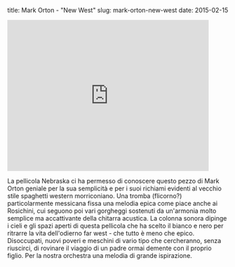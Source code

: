 title: Mark Orton - "New West"
slug: mark-orton-new-west
date: 2015-02-15

<div class="container-fluid iframe-container">
<iframe allowfullscreen="" frameborder="0" height="344" src="https://www.youtube.com/embed/QS9zCAKGxRU" width="459"></iframe>
</div>

La pellicola Nebraska ci ha permesso di conoscere questo pezzo di Mark Orton geniale per la sua semplicità e per i suoi richiami evidenti al vecchio stile spaghetti western morriconiano. Una tromba \(flicorno?\) particolarmente messicana fissa una melodia epica come piace anche ai Rosichini, cui seguono poi vari gorgheggi sostenuti da un'armonia molto semplice ma accattivante della chitarra acustica. La colonna sonora dipinge i cieli e gli spazi aperti di questa pellicola che ha scelto il bianco e nero per ritrarre la vita dell'odierno far west \- che tutto è meno che epico. Disoccupati, nuovi poveri e meschini di vario tipo che cercheranno, senza riuscirci, di rovinare il viaggio di un padre ormai demente con il proprio figlio. Per la nostra orchestra una melodia di grande ispirazione.
